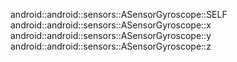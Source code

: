 android::android::sensors::ASensorGyroscope::SELF
android::android::sensors::ASensorGyroscope::x
android::android::sensors::ASensorGyroscope::y
android::android::sensors::ASensorGyroscope::z